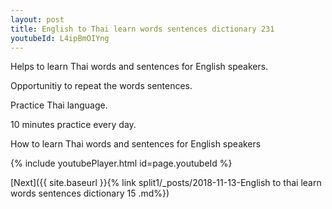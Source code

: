 ```yaml
---
layout: post
title: English to Thai learn words sentences dictionary 231 
youtubeId: L4ipBmOIYng
---
```

 
 
Helps to learn Thai words and sentences for English speakers.

Opportunitiy to repeat the words sentences. 

Practice Thai language. 
 
10 minutes practice every day. 
 
How to learn Thai words and sentences for English speakers 
 
{% include youtubePlayer.html id=page.youtubeId %}
 
 
[Next]({{ site.baseurl }}{% link  split1/_posts/2018-11-13-English to thai learn words sentences dictionary 15 .md%})
 
